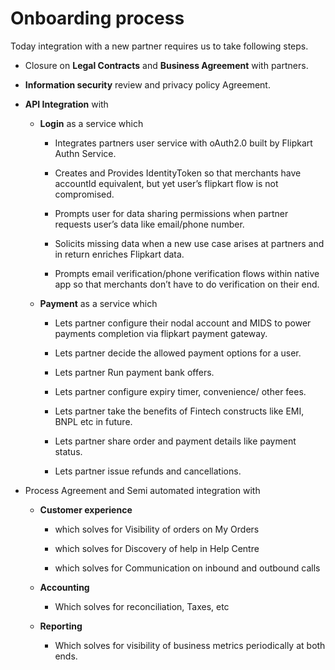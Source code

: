 # Onboarding process
Today integration with a new partner requires us to take following steps.

* Closure on **Legal Contracts** and **Business Agreement** with partners.

* **Information security** review and privacy policy Agreement.

* **API Integration** with

    * **Login** as a service which

        * Integrates partners user service with oAuth2.0 built by Flipkart Authn Service.

        * Creates and Provides IdentityToken so that merchants have accountId equivalent, but yet user’s flipkart flow is not compromised.

        * Prompts user for data sharing permissions when partner requests user’s data like email/phone number.

        * Solicits missing data when a new use case arises at partners and in return enriches Flipkart data.

        * Prompts email verification/phone verification flows within native app so that merchants don’t have to do verification on their end.

    * **Payment** as a service which

        * Lets partner configure their nodal account and MIDS to power payments completion via flipkart payment gateway.

        * Lets partner decide the allowed payment options for a user.

        * Lets partner Run payment bank offers.

        * Lets partner configure expiry timer, convenience/ other fees.

        * Lets partner take the benefits of Fintech constructs like EMI, BNPL etc in future.

        * Lets partner share order and payment details like payment status.

        * Lets partner issue refunds and cancellations.

* Process Agreement and Semi automated integration with

    * **Customer experience**

        * which solves for Visibility of orders on My Orders

        * which solves for Discovery of help in Help Centre

        * which solves for Communication on inbound and outbound calls

    * **Accounting**

        * Which solves for reconciliation, Taxes, etc

    * **Reporting**

        * Which solves for visibility of business metrics periodically at both ends.
